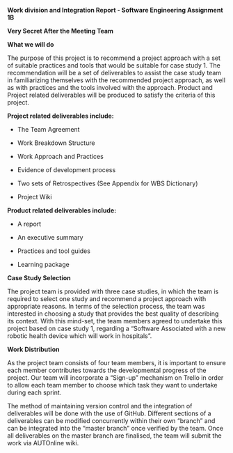 **Work division and Integration Report - Software Engineering Assignment 1B**

**Very Secret After the Meeting Team**

**What we will do**

The purpose of this project is to recommend a project approach with a set of suitable practices and tools that would be suitable for case study 1. The recommendation will be a set of deliverables to assist the case study team in familiarizing themselves with the recommended project approach, as well as with practices and the tools involved with the approach. Product and Project related deliverables will be produced to satisfy the criteria of this project.

**Project related deliverables include:**

-   The Team Agreement

-   Work Breakdown Structure

-   Work Approach and Practices

-   Evidence of development process

-   Two sets of Retrospectives (See Appendix for WBS Dictionary)

-   Project Wiki

**Product related deliverables include:**

-   A report

-   An executive summary

-   Practices and tool guides

-   Learning package

**Case Study Selection**

The project team is provided with three case studies, in which the team is required to select one study and recommend a project approach with appropriate reasons. In terms of the selection process, the team was interested in choosing a study that provides the best quality of describing its context. With this mind-set, the team members agreed to undertake this project based on case study 1, regarding a “Software Associated with a new robotic health device which will work in hospitals”.

**Work Distribution**

As the project team consists of four team members, it is important to ensure each member contributes towards the developmental progress of the project. Our team will incorporate a “Sign-up” mechanism on Trello in order to allow each team member to choose which task they want to undertake during each sprint.

The method of maintaining version control and the integration of deliverables will be done with the use of GitHub. Different sections of a deliverables can be modified concurrently within their own “branch” and can be integrated into the “master branch” once verified by the team. Once all deliverables on the master branch are finalised, the team will submit the work via AUTOnline wiki.
